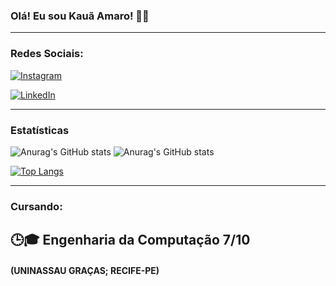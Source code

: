 
### Olá! Eu sou Kauã Amaro! 👩‍💻

<hr>

### Redes Sociais:

[![Instagram](https://img.shields.io/badge/Instagram-E4405F?style=for-the-badge&logo=instagram&logoColor=white)](https://www.instagram.com/kauan.amaro/)

[![LinkedIn](https://img.shields.io/badge/LinkedIn-0077B5?style=for-the-badge&logo=linkedin&logoColor=white)](https://www.linkedin.com/in/kau%C3%A3-amaro-da-silva-655264223/)

<hr>

### Estatísticas 


![Anurag's GitHub stats](https://github-readme-stats.vercel.app/api?username=KauaAmaro&show_icons=true&theme=transparent)
![Anurag's GitHub stats](https://github-readme-stats.vercel.app/api?username=KauaAmaro&show_icons=true&theme=radical)

[![Top Langs](https://github-readme-stats.vercel.app/api/top-langs/?username=KauaAmaro&demo=true)](https://github.com/KauaAmaro/github-readme-stats)

<hr>

### Cursando:

## <strong> 🕒🎓 Engenharia da Computação 7/10 </strong>
####   (UNINASSAU GRAÇAS; RECIFE-PE)
